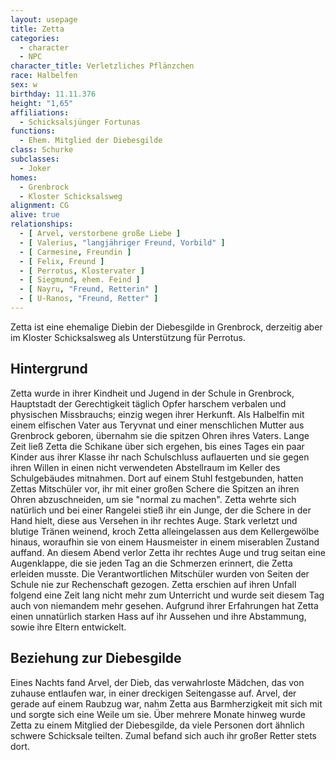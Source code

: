 ```yaml
---
layout: usepage
title: Zetta
categories:
  - character
  - NPC
character_title: Verletzliches Pflänzchen
race: Halbelfen
sex: w
birthday: 11.11.376
height: "1,65"
affiliations:
  - Schicksalsjünger Fortunas
functions:
  - Ehem. Mitglied der Diebesgilde
class: Schurke
subclasses:
  - Joker
homes:
  - Grenbrock
  - Kloster Schicksalsweg
alignment: CG
alive: true
relationships:
  - [ Arvel, verstorbene große Liebe ]
  - [ Valerius, "langjähriger Freund, Vorbild" ]
  - [ Carmesine, Freundin ]
  - [ Felix, Freund ]
  - [ Perrotus, Klostervater ]
  - [ Siegmund, ehem. Feind ]
  - [ Nayru, "Freund, Retterin" ]
  - [ U-Ranos, "Freund, Retter" ]
---
```


Zetta ist eine ehemalige Diebin der Diebesgilde in Grenbrock, derzeitig aber im Kloster Schicksalsweg als Unterstützung
für Perrotus.

<!--more-->

## Hintergrund

Zetta wurde in ihrer Kindheit und Jugend in der Schule in Grenbrock, Hauptstadt der Gerechtigkeit täglich Opfer harschem
verbalen und physischen Missbrauchs; einzig wegen ihrer Herkunft. Als Halbelfin mit einem elfischen Vater aus Teryvnat
und einer menschlichen Mutter aus Grenbrock geboren, übernahm sie die spitzen Ohren ihres Vaters. Lange Zeit ließ Zetta
die Schikane über sich ergehen, bis eines Tages ein paar Kinder aus ihrer Klasse ihr nach Schulschluss auflauerten und
sie gegen ihren Willen in einen nicht verwendeten Abstellraum im Keller des Schulgebäudes mitnahmen. Dort auf einem
Stuhl festgebunden, hatten Zettas Mitschüler vor, ihr mit einer großen Schere die Spitzen an ihren Ohren abzuschneiden,
um sie "normal zu machen". Zetta wehrte sich natürlich und bei einer Rangelei stieß ihr ein Junge, der die Schere in der
Hand hielt, diese aus Versehen in ihr rechtes Auge. Stark verletzt und blutige Tränen weinend, kroch Zetta
alleingelassen aus dem Kellergewölbe hinaus, woraufhin sie von einem Hausmeister in einem miserablen Zustand auffand. An
diesem Abend verlor Zetta ihr rechtes Auge und trug seitan eine Augenklappe, die sie jeden Tag an die Schmerzen
erinnert, die Zetta erleiden musste. Die Verantwortlichen Mitschüler wurden von Seiten der Schule nie zur Rechenschaft
gezogen. Zetta erschien auf ihren Unfall folgend eine Zeit lang nicht mehr zum Unterricht und wurde seit diesem Tag auch
von niemandem mehr gesehen. Aufgrund ihrer Erfahrungen hat Zetta einen unnatürlich starken Hass auf ihr Aussehen und
ihre Abstammung, sowie ihre Eltern entwickelt.

## Beziehung zur Diebesgilde

Eines Nachts fand Arvel, der Dieb, das verwahrloste Mädchen, das von zuhause entlaufen war, in einer dreckigen
Seitengasse auf. Arvel, der gerade auf einem Raubzug war, nahm Zetta aus Barmherzigkeit mit sich mit und sorgte sich
eine Weile um sie. Über mehrere Monate hinweg wurde Zetta zu einem Mitglied der Diebesgilde, da viele Personen dort
ähnlich schwere Schicksale teilten. Zumal befand sich auch ihr großer Retter stets dort.
